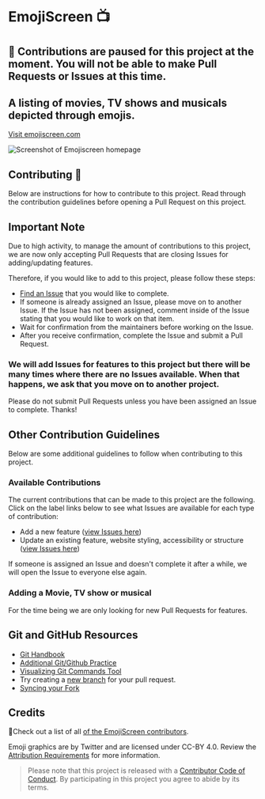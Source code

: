 # EmojiScreen 📺 

## 🚧 Contributions are paused for this project at the moment. You will not be able to make Pull Requests or Issues at this time.

## A listing of movies, TV shows and musicals depicted through emojis.
[Visit emojiscreen.com](https://emojiscreen.com)

![Screenshot of Emojiscreen homepage](readme/emoji-screen.png)

## Contributing 🎁

Below are instructions for how to contribute to this project. Read through the contribution guidelines before opening a Pull Request on this project. 

## Important Note
Due to high activity, to manage the amount of contributions to this project, we are now only accepting Pull Requests that are closing Issues for adding/updating features.

Therefore, if you would like to add to this project, please follow these steps:

* [Find an Issue](https://github.com/brittanyrw/emojiscreen/issues) that you would like to complete. 
* If someone is already assigned an Issue, please move on to another Issue. If the Issue has not been assigned, comment inside of the Issue stating that you would like to work on that item. 
* Wait for confirmation from the maintainers before working on the Issue. 
* After you receive confirmation, complete the Issue and submit a Pull Request.

### We will add Issues for features to this project but there will be many times where there are no Issues available. When that happens, we ask that you move on to another project. 

Please do not submit Pull Requests unless you have been assigned an Issue to complete. Thanks! 

## Other Contribution Guidelines

Below are some additional guidelines to follow when contributing to this project. 

### Available Contributions

The current contributions that can be made to this project are the following. Click on the label links below to see what Issues are available for each type of contribution:

* Add a new feature ([view Issues here](https://github.com/brittanyrw/emojiscreen/labels/new%20feature))
* Update an existing feature, website styling, accessibility or structure ([view Issues here](https://github.com/brittanyrw/emojiscreen/issues?q=is%3Aopen+is%3Aissue+label%3Aenhancement))

If someone is assigned an Issue and doesn't complete it after a while, we will open the Issue to everyone else again.

### Adding a Movie, TV show or musical

For the time being we are only looking for new Pull Requests for features.

## Git and GitHub Resources
* [Git Handbook](https://guides.github.com/introduction/git-handbook/)
* [Additional Git/Github Practice](https://try.github.io/)
* [Visualizing Git Commands Tool](https://git-school.github.io/visualizing-git/)
* Try creating a [new branch](https://github.com/Kunena/Kunena-Forum/wiki/Create-a-new-branch-with-git-and-manage-branches) for your pull request.
* [Syncing your Fork](https://help.github.com/en/articles/syncing-a-fork)

## Credits

💖Check out a list of all [of the EmojiScreen contributors](https://github.com/brittanyrw/emojiscreen/graphs/contributors).

Emoji graphics are by Twitter and are licensed under CC-BY 4.0. Review the [Attribution Requirements](https://github.com/twitter/twemoji#attribution-requirements) for more information.

> Please note that this project is released with a [Contributor Code of Conduct](/CODE_OF_CONDUCT.md). By participating in this project you agree to abide by its terms.
